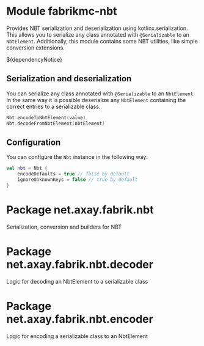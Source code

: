 # Module fabrikmc-nbt

Provides NBT serialization and deserialization using kotlinx.serialization. This allows you to serialize any class
annotated with `@Serializable` to an `NbtElement`. Additionally, this module contains some NBT utilities, like simple
conversion extensions.

${dependencyNotice}

## Serialization and deserialization

You can serialize any class annotated with `@Serializable` to an `NbtElement`. In the same way it is possible
deserialize any `NbtElement` containing the correct entries to a serializable class.

```kt
Nbt.encodeToNbtElement(value)
Nbt.decodeFromNbtElement(nbtElement)
```

## Configuration

You can configure the `Nbt` instance in the following way:

```kt
val nbt = Nbt {
    encodeDefaults = true // false by default
    ignoreUnknownKeys = false // true by default
}
```

# Package net.axay.fabrik.nbt

Serialization, conversion and builders for NBT

# Package net.axay.fabrik.nbt.decoder

Logic for decoding an NbtElement to a serializable class

# Package net.axay.fabrik.nbt.encoder

Logic for encoding a serializable class to an NbtElement

